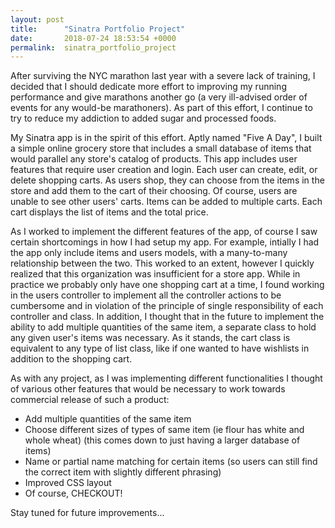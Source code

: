 ```yaml
---
layout: post
title:      "Sinatra Portfolio Project"
date:       2018-07-24 18:53:54 +0000
permalink:  sinatra_portfolio_project
---
```



After surviving the NYC marathon last year with a severe lack of training, I decided that I should dedicate more effort to improving my running performance and give marathons another go (a very ill-advised order of events for any would-be marathoners). As part of this effort, I continue to try to reduce my addiction to added sugar and processed foods.

My Sinatra app is in the spirit of this effort. Aptly named "Five A Day", I built a simple online grocery store that includes a small database of items that would parallel any store's catalog of products. This app includes user features that require user creation and login. Each user can create, edit, or delete shopping carts. As users shop, they can choose from the items in the store and add them to the cart of their choosing. Of course, users are unable to see other users' carts. Items can be added to multiple carts. Each cart displays the list of items and the total price.

As I worked to implement the different features of the app, of course I saw certain shortcomings in how I had setup my app. For example, intially I had the app only include items and users models, with a many-to-many relationship between the two. This worked to an extent, however I quickly realized that this organization was insufficient for a store app. While in practice we probably only have one shopping cart at a time, I found working in the users controller to implement all the controller actions to be cumbersome and in violation of the principle of single responsibility of each controller and class. In addition, I thought that in the future to implement the ability to add multiple quantities of the same item, a separate class to hold any given user's items was necessary. As it stands, the cart class is equivalent to any type of list class, like if one wanted to have wishlists in addition to the shopping cart. 

As with any project, as I was implementing different functionalities I thought of various other features that would be necessary to work towards commercial release of such a product:
* Add multiple quantities of the same item
* Choose different sizes of types of same item (ie flour has white and whole wheat) (this comes down to just having a larger database of items)
* Name or partial name matching for certain items (so users can still find the correct item with slightly different phrasing)
* Improved CSS layout
* Of course, CHECKOUT! 

Stay tuned for future improvements... 
